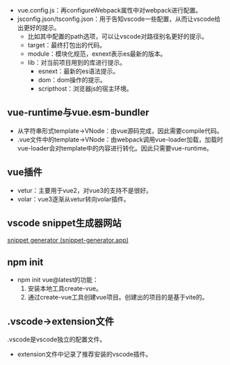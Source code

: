 * vue.config.js：再configureWebpack属性中对webpack进行配置。
* jsconfig.json/tsconfig.json：用于告知vscode一些配置，从而让vscode给出更好的提示。
  * 比如其中配置的path选项，可以让vscode对路径别名更好的提示。
  * target：最终打包出的代码。
  * module：模块化规范，exnext表示es最新的版本。
  * lib：对当前项目用到的库进行提示。
    * esnext：最新的es语法提示。
    * dom：dom操作的提示。
    * scripthost：浏览器js的宿主环境。



## vue-runtime与vue.esm-bundler

* 从字符串形式template->VNode：由vue源码完成，因此需要compile代码。
* .vue文件中的template->VNode：由webpack调用vue-loader加载，加载时vue-loader会对template中的内容进行转化。因此只需要vue-runtime。

## vue插件

* vetur：主要用于vue2，对vue3的支持不是很好。
* volar：vue3逐渐从vetur转向volar插件。

## vscode snippet生成器网站

[snippet generator (snippet-generator.app)](https://snippet-generator.app/)

## npm init

* npm init vue@latest的功能：
  1. 安装本地工具create-vue。
  2. 通过create-vue工具创建vue项目。创建出的项目的是基于vite的。

## .vscode->extension文件

.vscode是vscode独立的配置文件。

* extension文件中记录了推荐安装的vscode插件。


